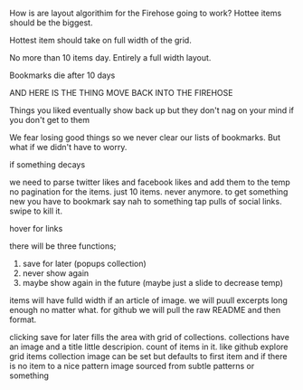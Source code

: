 How is are layout algorithim for the Firehose going to work?
Hottee items should be the biggest.

Hottest item should take on full width of the grid.

No more than 10 items day.
Entirely a full width layout.

Bookmarks die after 10 days

AND HERE IS THE THING MOVE BACK INTO THE FIREHOSE

Things you liked eventually show back up but they don't nag on your mind if you don't get to them

We fear losing good things so we never clear our lists of bookmarks.
But what if we didn't have to worry.

if something decays

we need to parse twitter likes and facebook likes and add them to the temp
no pagination for the items. just 10 items. never anymore. to get something new you have to bookmark say nah to something
tap pulls of social links. swipe to kill it.

hover for links

there will be three functions;

1. save for later (popups collection)
2. never show again
3. maybe show again in the future (maybe just a slide to decrease temp)

items will have fulld width if an article of image.
we will puull excerpts long enough no matter what.
for github we will pull the raw README and then format.

clicking save for later fills the area with grid of collections.
collections have an image and a title little descripion. count of items in it. like github explore grid items
collection image can be set but defaults to first item and if there is no item to a nice pattern image sourced
from subtle patterns or something
